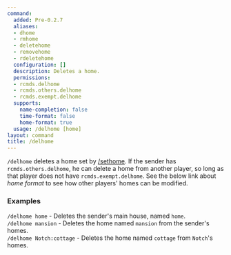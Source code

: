 ```yaml
---
command:
  added: Pre-0.2.7
  aliases:
  - dhome
  - rmhome
  - deletehome
  - removehome
  - rdeletehome
  configuration: []
  description: Deletes a home.
  permissions:
  - rcmds.delhome
  - rcmds.others.delhome
  - rcmds.exempt.delhome
  supports:
    name-completion: false
    time-format: false
    home-format: true
  usage: /delhome [home]
layout: command
title: /delhome
---
```


```/delhome``` deletes a home set by [/sethome](sethome.html). If the sender has ```rcmds.others.delhome```, he can
delete a home from another player, so long as that player does not have ```rcmds.exempt.delhome```. See the below link
about *home format* to see how other players' homes can be modified.

### Examples 

```/delhome home``` - Deletes the sender's main house, named ```home```.  
```/delhome mansion``` - Deletes the home named ```mansion``` from the sender's homes.  
```/delhome Notch:cottage``` - Deletes the home named ```cottage``` from ```Notch```'s homes.
